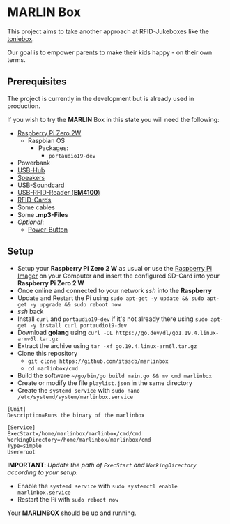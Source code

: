 # **MARLIN** Box
This project aims to take another approach at RFID-Jukeboxes like the [toniebox](https://tonies.com/).

Our goal is to empower parents to make their kids happy - on their own terms.

## Prerequisites
The project is currently in the development but is already used in production.

If you wish to try the **MARLIN** Box in this state you will need the following:
- [Raspberry Pi Zero 2W](https://www.berrybase.de/detail/index/sArticle/9357)
  - Raspbian OS
    - Packages:
      - `portaudio19-dev`
- Powerbank
- [USB-Hub](https://www.amazon.de/gp/product/B01K7RR3W8/ref=ppx_yo_dt_b_asin_title_o04_s01?ie=UTF8&psc=1)
- [Speakers](https://www.amazon.de/gp/product/B00JRW0M32/ref=ppx_yo_dt_b_asin_title_o04_s00?ie=UTF8&psc=1)
- [USB-Soundcard](https://www.berrybase.de/usb-2.0-soundkarte-mit-stereo-kopfhoerer-ausgang-und-mikrofon-eingang)
- [USB-RFID-Reader (**EM4100**)](https://www.amazon.de/gp/product/B018OYOR3E/ref=ppx_yo_dt_b_asin_title_o05_s01?ie=UTF8&psc=1)
- [RFID-Cards](https://www.amazon.de/gp/product/B07TRSR3VB/ref=ppx_yo_dt_b_asin_title_o04_s02?ie=UTF8&psc=1)
- Some cables
- Some **.mp3-Files**
- *Optional*:
  - [Power-Button](https://www.amazon.de/gp/product/B08VH4SMLT/ref=ppx_yo_dt_b_asin_title_o05_s00?ie=UTF8&psc=1)

## Setup
- Setup your **Raspberry Pi Zero 2 W** as usual or use the [Raspberry Pi Imager](https://www.raspberrypi.com/software/) on your Computer and insert the configured SD-Card into your **Raspberry Pi Zero 2 W**
- Once online and connected to your network *ssh* into the **Raspberry**
- Update and Restart the Pi using `sudo apt-get -y update && sudo apt-get -y upgrade && sudo reboot now` 
- *ssh* back
- Install `curl` and `portaudio19-dev` if it's not already there using `sudo apt-get -y install curl portaudio19-dev`
- Download **golang** using `curl -OL https://go.dev/dl/go1.19.4.linux-armv6l.tar.gz`
- Extract the archive using `tar -xf go.19.4.linux-arm6l.tar.gz`
- Clone this repository
  - `git clone https://github.com/itsscb/marlinbox`
  - `cd marlinbox/cmd`
- Build the software `~/go/bin/go build main.go && mv cmd marlinbox`
- Create or modify the file `playlist.json` in the same directory
- Create the `systemd service` with `sudo nano /etc/systemd/system/marlinbox.service`
```
[Unit]
Description=Runs the binary of the marlinbox

[Service]
ExecStart=/home/marlinbox/marlinbox/cmd/cmd
WorkingDirectory=/home/marlinbox/marlinbox/cmd
Type=simple
User=root
```
**IMPORTANT**: *Update the path of `ExecStart` and `WorkingDirectory` according to your setup.*
- Enable the `systemd service` with `sudo systemctl enable marlinbox.service`
- Restart the Pi with `sudo reboot now`

Your **MARLINBOX** should be up and running.
